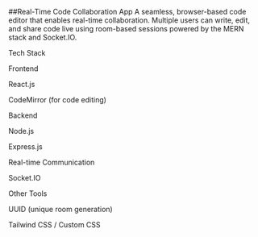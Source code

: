 
##Real-Time Code Collaboration App
A seamless, browser-based code editor that enables real-time collaboration. Multiple users can write, edit, and share code live using room-based sessions powered by the MERN stack and Socket.IO.


Tech Stack

Frontend

React.js

CodeMirror (for code editing)

Backend

Node.js

Express.js

Real-time Communication

Socket.IO

Other Tools

UUID (unique room generation)

Tailwind CSS / Custom CSS

